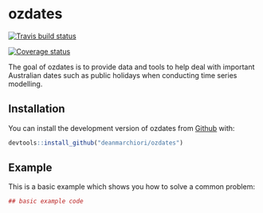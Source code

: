
<!-- README.md is generated from README.Rmd. Please edit that file -->

# ozdates

[![Travis build
status](https://travis-ci.org/deanmarchiori/ozdates.svg?branch=master)](https://travis-ci.org/deanmarchiori/ozdates)

[![Coverage
status](https://codecov.io/gh/deanmarchiori/ozdates/branch/master/graph/badge.svg)](https://codecov.io/github/deanmarchiori/ozdates?branch=master)

The goal of ozdates is to provide data and tools to help deal with
important Australian dates such as public holidays when conducting time
series modelling.

## Installation

You can install the development version of ozdates from
[Github](https://github.com/deanmarchiori/ozdates) with:

``` r
devtools::install_github("deanmarchiori/ozdates")
```

## Example

This is a basic example which shows you how to solve a common problem:

``` r
## basic example code
```
